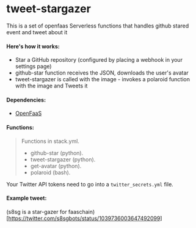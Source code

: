 # tweet-stargazer
This is a set of openfaas Serverless functions that handles github stared event and tweet about it

#### Here's how it works:
* Star a GitHub repository (configured by placing a webhook in your settings page)
* github-star function receives the JSON, downloads the user's avatar
* tweet-stargazer is called with the image - invokes a polaroid function with the image and Tweets it

#### Dependencies:
* [OpenFaaS](https://github.com/openfaas/faas)

#### Functions:
>Functions in stack.yml. 
> * github-star (python). 
> * tweet-stargazer (python). 
> * get-avatar (python). 
> * polaroid (bash). 

Your Twitter API tokens need to go into a `twitter_secrets.yml` file.

#### Example tweet:
(s8sg is a star-gazer for faaschain)[https://twitter.com/s8sgbots/status/1039736003647492099]
